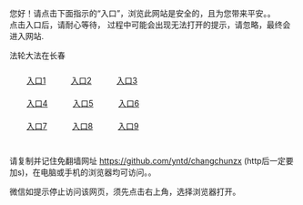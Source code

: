 您好！请点击下面指示的“入口”，浏览此网站是安全的，且为您带来平安。。 <br/>
点击入口后，请耐心等待， 过程中可能会出现无法打开的提示，请忽略，最终会进入网站. </br>

法轮大法在长春<br/>
<div style="padding:10px"><a style="margin:20px" target="_blank" href="https://d8d2o8kr7uw4h.cloudfront.net/2Qpsp?vvbsardm" id="ccLink1" rel="nofollow">入口1</a> <a target="_blank" style="margin:20px" href="https://djopr4f5dabwo.cloudfront.net/2Qpsp?ivnqlpbk" id="ccLink2" rel="nofollow">入口2</a> <a style="margin:20px" target="_blank" href="https://d3jx43z32lhmc.cloudfront.net/2Qpsp?lidolnaq" id="ccLink3" rel="nofollow">入口3</a></div>

<div style="padding:10px" ><a style="margin:20px" target="_blank" href="https://d8d2o8kr7uw4h.cloudfront.net/2Qpsp?vvbsardm" id="ccLink4" rel="nofollow">入口4</a> <a style="margin:20px" href="https://djopr4f5dabwo.cloudfront.net/2Qpsp?ivnqlpbk" target="_blank" id="ccLink5" rel="nofollow">入口5</a> <a style="margin:20px" href="https://d3jx43z32lhmc.cloudfront.net/2Qpsp?lidolnaq" target="_blank" id="ccLink6" rel="nofollow">入口6</a></div>

<div style="padding:10px"><a style="margin:20px" target="_blank" href="https://d8d2o8kr7uw4h.cloudfront.net/2Qpsp?vvbsardm" id="ccLink7" rel="nofollow">入口7</a> <a style="margin:20px" href="https://djopr4f5dabwo.cloudfront.net/2Qpsp?ivnqlpbk" target="_blank" id="ccLink8" rel="nofollow">入口8</a> <a style="margin:20px" target="_blank" href="https://d3jx43z32lhmc.cloudfront.net/2Qpsp?lidolnaq" id="ccLink9" rel="nofollow">入口9</a></div>

<br/>



请复制并记住免翻墙网址 https://github.com/yntd/changchunzx (http后一定要加s)，在电脑或手机的浏览器均可访问。。<br/>

微信如提示停止访问该网页，须先点击右上角，选择浏览器打开。
